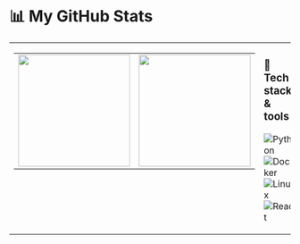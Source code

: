 # 📊 My GitHub Stats

<table>
<tr>
<td valign="top" width="60%">

<!-- Side-by-side cards -->
<table>
<tr>
<td>

<!-- Stats card -->
<img src="https://github-readme-stats.vercel.app/api?username=anuraghazra&show_icons=true&rank_icon=github&hide_rank=true&custom_title=GitHub%20Stats&title_color=FFD700&icon_color=FFD700&text_color=FFD700&bg_color=0,0d1117,332b00&border_color=FFD700&border_radius=10" height="200" />

</td>
<td>

<!-- Top langs card (compact layout) -->
<img src="https://github-readme-stats.vercel.app/api/top-langs/?username=anuraghazra&layout=compact&title_color=FFD700&text_color=FFD700&bg_color=0,0d1117,332b00&border_color=FFD700&border_radius=10" height="200" />

</td>
</tr>
</table>

</td>
<td valign="top" width="40%">

### 🚀 Tech stack & tools
![Python](https://img.shields.io/badge/Python-3776AB?style=for-the-badge&logo=python&logoColor=white)  
![Docker](https://img.shields.io/badge/Docker-2496ED?style=for-the-badge&logo=docker&logoColor=white)  
![Linux](https://img.shields.io/badge/Linux-FCC624?style=for-the-badge&logo=linux&logoColor=black)  
![React](https://img.shields.io/badge/React-20232A?style=for-the-badge&logo=react&logoColor=61DAFB)

</td>
</tr>
</table>
